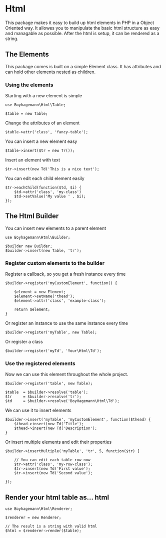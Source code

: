 
Html
====

This package makes it easy to build up html elements in PHP in a Object Oriented way.
It allowes you to manipulate the basic html structure as easy and managable as possible.
After the html is setup, it can be rendered as a string.

## The Elements

This package comes is built on a simple Element class.
It has attributes and can hold other elements nested as children.

### Using the elements

Starting with a new element is simple
```
use Boyhagemann\Html\Table;

$table = new Table;
```

Change the attributes of an element
```
$table->attr('class', 'fancy-table');
```

You can insert a new element easy
```
$table->insert($tr = new Tr());
```

Insert an element with text
```
$tr->insert(new Td('This is a nice text');
```

You can edit each child element easily
```
$tr->eachChild(function($td, $i) {
	$td->attr('class', 'my-class')
	$td->setValue('My value ' . $i);
});
```

## The Html Builder
You can insert new elements to a parent element
```
use Boyhagemann\Html\Builder;

$builder new Builder;
$builder->insert(new Table, 'tr');
```

### Register custom elements to the builder

Register a callback, so you get a fresh instance every time
```
$builder->register('myCustomElement', function() {

	$element = new Element;
	$element->setName('thead');
	$element->attr('class', 'example-class');

	return $element;
}
```

Or register an instance to use the same instance every time
```
$builder->register('myTable', new Table);
```

Or register a class
```
$builder->register('myTd', 'Your\Html\Td');
```

### Use the registered elements
Now we can use this element throughout the whole project.
```
$builder->register('table', new Table);

$table  = $builder->resolve('table');
$tr 	= $builder->resolve('tr');
$td 	= $builder->resolve('BoyHagemann\Html\Td');
```

We can use it to insert elements
```
$builder->insert('myTable', 'myCustomElement', function($thead) {
	$thead->insert(new Td('Title');
	$thead->insert(new Td('Description');
}
```

Or insert multiple elements and edit their properties
```
$builder->insertMultiple('myTable', 'tr', 5, function($tr) {

	// You can edit each table row now
	$tr->attr('class', 'my-row-class');
	$tr->insert(new Td('First value');
	$tr->insert(new Td('Second value');

});
```

## Render your html table as... html
```
use Boyhagemann\Html\Renderer;

$renderer = new Renderer;

// The result is a string with valid html
$html = $renderer->render($table);
```
